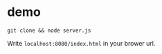 # demo


```
git clone && node server.js
```

Write `localhost:8080/index.html` in your brower url.
